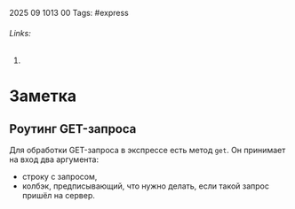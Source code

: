 2025 09 1013 00
Tags: #express 
###### Links: 
1) 
# Заметка
## Роутинг GET-запроса
Для обработки GET-запроса в экспрессе есть метод `get`. Он принимает на вход два аргумента:

- строку с запросом,
- колбэк, предписывающий, что нужно делать, если такой запрос пришёл на сервер.